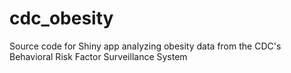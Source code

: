 # cdc_obesity
Source code for Shiny app analyzing obesity data from the CDC's Behavioral Risk Factor Surveillance System
